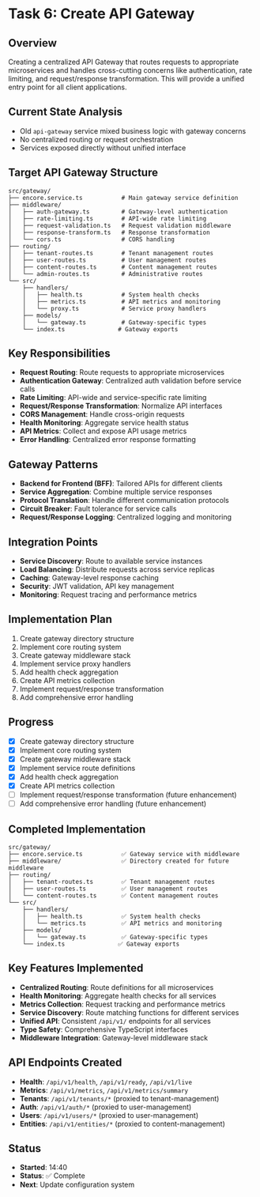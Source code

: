 # Task 6: Create API Gateway

## Overview

Creating a centralized API Gateway that routes requests to appropriate microservices and handles cross-cutting concerns like authentication, rate limiting, and request/response transformation. This will provide a unified entry point for all client applications.

## Current State Analysis

- Old `api-gateway` service mixed business logic with gateway concerns
- No centralized routing or request orchestration
- Services exposed directly without unified interface

## Target API Gateway Structure

```
src/gateway/
├── encore.service.ts           # Main gateway service definition
├── middleware/
│   ├── auth-gateway.ts         # Gateway-level authentication
│   ├── rate-limiting.ts        # API-wide rate limiting
│   ├── request-validation.ts   # Request validation middleware
│   ├── response-transform.ts   # Response transformation
│   └── cors.ts                 # CORS handling
├── routing/
│   ├── tenant-routes.ts        # Tenant management routes
│   ├── user-routes.ts          # User management routes
│   ├── content-routes.ts       # Content management routes
│   └── admin-routes.ts         # Administrative routes
└── src/
    ├── handlers/
    │   ├── health.ts           # System health checks
    │   ├── metrics.ts          # API metrics and monitoring
    │   └── proxy.ts            # Service proxy handlers
    ├── models/
    │   └── gateway.ts          # Gateway-specific types
    └── index.ts               # Gateway exports
```

## Key Responsibilities

- **Request Routing**: Route requests to appropriate microservices
- **Authentication Gateway**: Centralized auth validation before service calls
- **Rate Limiting**: API-wide and service-specific rate limiting
- **Request/Response Transformation**: Normalize API interfaces
- **CORS Management**: Handle cross-origin requests
- **Health Monitoring**: Aggregate service health status
- **API Metrics**: Collect and expose API usage metrics
- **Error Handling**: Centralized error response formatting

## Gateway Patterns

- **Backend for Frontend (BFF)**: Tailored APIs for different clients
- **Service Aggregation**: Combine multiple service responses
- **Protocol Translation**: Handle different communication protocols
- **Circuit Breaker**: Fault tolerance for service calls
- **Request/Response Logging**: Centralized logging and monitoring

## Integration Points

- **Service Discovery**: Route to available service instances
- **Load Balancing**: Distribute requests across service replicas
- **Caching**: Gateway-level response caching
- **Security**: JWT validation, API key management
- **Monitoring**: Request tracing and performance metrics

## Implementation Plan

1. Create gateway directory structure
2. Implement core routing system
3. Create gateway middleware stack
4. Implement service proxy handlers
5. Add health check aggregation
6. Create API metrics collection
7. Implement request/response transformation
8. Add comprehensive error handling

## Progress

- [x] Create gateway directory structure
- [x] Implement core routing system
- [x] Create gateway middleware stack
- [x] Implement service route definitions
- [x] Add health check aggregation
- [x] Create API metrics collection
- [ ] Implement request/response transformation (future enhancement)
- [ ] Add comprehensive error handling (future enhancement)

## Completed Implementation

```
src/gateway/
├── encore.service.ts           ✅ Gateway service with middleware
├── middleware/                 ✅ Directory created for future middleware
├── routing/
│   ├── tenant-routes.ts        ✅ Tenant management routes
│   ├── user-routes.ts          ✅ User management routes
│   └── content-routes.ts       ✅ Content management routes
└── src/
    ├── handlers/
    │   ├── health.ts           ✅ System health checks
    │   └── metrics.ts          ✅ API metrics and monitoring
    ├── models/
    │   └── gateway.ts          ✅ Gateway-specific types
    └── index.ts               ✅ Gateway exports
```

## Key Features Implemented

- **Centralized Routing**: Route definitions for all microservices
- **Health Monitoring**: Aggregate health checks for all services
- **Metrics Collection**: Request tracking and performance metrics
- **Service Discovery**: Route matching functions for different services
- **Unified API**: Consistent `/api/v1/` endpoints for all services
- **Type Safety**: Comprehensive TypeScript interfaces
- **Middleware Integration**: Gateway-level middleware stack

## API Endpoints Created

- **Health**: `/api/v1/health`, `/api/v1/ready`, `/api/v1/live`
- **Metrics**: `/api/v1/metrics`, `/api/v1/metrics/summary`
- **Tenants**: `/api/v1/tenants/*` (proxied to tenant-management)
- **Auth**: `/api/v1/auth/*` (proxied to user-management)
- **Users**: `/api/v1/users/*` (proxied to user-management)
- **Entities**: `/api/v1/entities/*` (proxied to content-management)

## Status

- **Started**: 14:40
- **Status**: ✅ Complete
- **Next**: Update configuration system
